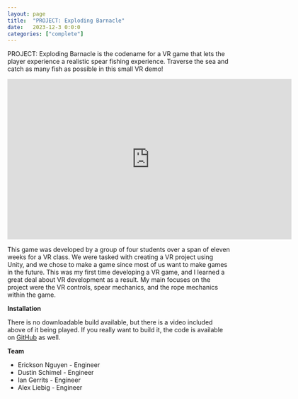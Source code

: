 ```yaml
---
layout: page
title:  "PROJECT: Exploding Barnacle"
date:   2023-12-3 0:0:0
categories: ["complete"]
---
```

PROJECT: Exploding Barnacle is the codename for a VR game that lets the player experience a realistic spear fishing experience. Traverse the sea and catch as many fish as possible in this small VR demo!

<center><iframe width="642" height="362" src="https://www.youtube-nocookie.com/embed/MCjBrkwHUso?si=t9M0YPZxi7DLcRNg" title="YouTube video player" frameborder="0" allow="accelerometer; autoplay; clipboard-write; encrypted-media; gyroscope; picture-in-picture; web-share" referrerpolicy="strict-origin-when-cross-origin" allowfullscreen></iframe></center>

This game was developed by a group of four students over a span of eleven weeks for a VR class. We were tasked with creating a VR project using Unity, and we chose to make a game since most of us want to make games in the future. This was my first time developing a VR game, and I learned a great deal about VR development as a result. My main focuses on the project were the VR controls, spear mechanics, and the rope mechanics within the game.

**Installation** 

There is no downloadable build available, but there is a video included above of it being played. If you really want to build it, the code is available on [GitHub][expbarn-git] as well.

**Team** 
- Erickson Nguyen - Engineer
- Dustin Schimel - Engineer
- Ian Gerrits - Engineer
- Alex Liebig - Engineer

[expbarn-git]: https://github.com/EricksonTN/PROJECT-Exploding-Barnacle
